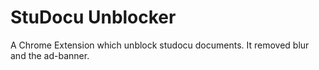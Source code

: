 # StuDocu Unblocker
A Chrome Extension which unblock studocu documents. It removed blur and the ad-banner.